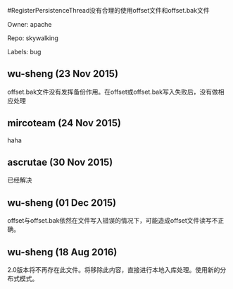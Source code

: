 #RegisterPersistenceThread没有合理的使用offset文件和offset.bak文件

Owner: apache

Repo: skywalking

Labels: bug 

## wu-sheng (23 Nov 2015)

offset.bak文件没有发挥备份作用。在offset或offset.bak写入失败后，没有做相应处理


## mircoteam (24 Nov 2015)

haha


## ascrutae (30 Nov 2015)

已经解决


## wu-sheng (01 Dec 2015)

offset与offset.bak依然在文件写入错误的情况下，可能造成offset文件读写不正确。


## wu-sheng (18 Aug 2016)

2.0版本将不再存在此文件。将移除此内容，直接进行本地入库处理。使用新的分布式模式。



